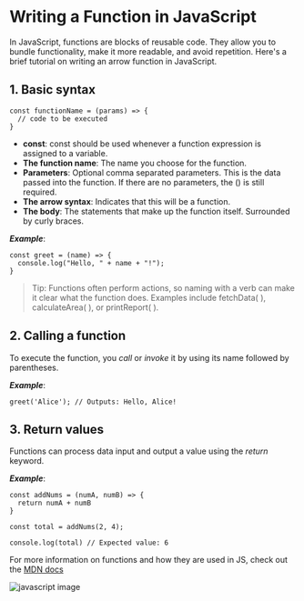 # Writing a Function in JavaScript

In JavaScript, functions are blocks of reusable code. They allow you to bundle functionality, make it more readable, and avoid repetition. Here's a brief tutorial on writing an arrow function in JavaScript.

## 1. Basic syntax
```
const functionName = (params) => {
  // code to be executed
}
```

* **const**: const should be used whenever a function expression is assigned to a variable.
* **The function name**: The name you choose for the function.
* **Parameters**: Optional comma separated parameters. This is the data passed into the function. If there are no parameters, the () is still required.
* **The arrow syntax**: Indicates that this will be a function.
* **The body**: The statements that make up the function itself. Surrounded by curly braces.

***Example***:
```
const greet = (name) => {
  console.log("Hello, " + name + "!");
}
```
> Tip: Functions often perform actions, so naming with a verb can make it clear what the function does. Examples include fetchData( ), calculateArea( ), or printReport( ). 

## 2. Calling a function

To execute the function, you *call* or _invoke_ it by using its name followed by parentheses.

***Example***:

`greet('Alice'); // Outputs: Hello, Alice!`

## 3. Return values

Functions can process data input and output a value using the *return* keyword.

***Example***: 
```
const addNums = (numA, numB) => {
  return numA + numB
}

const total = addNums(2, 4);

console.log(total) // Expected value: 6
```

For more information on functions and how they are used in JS, check out the 
[MDN docs](https://developer.mozilla.org/en-US/docs/Web/JavaScript/Guide/Functions)

![javascript image](https://plus.unsplash.com/premium_photo-1661877737564-3dfd7282efcb?q=80&w=1500&auto=format&fit=crop&ixlib=rb-4.0.3&ixid=M3wxMjA3fDB8MHxwaG90by1wYWdlfHx8fGVufDB8fHx8fA%3D%3D)